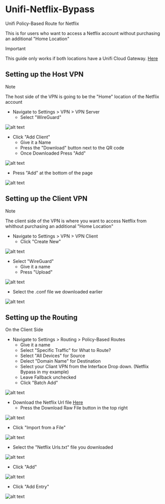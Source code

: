 # Unifi-Netflix-Bypass
Unifi Policy-Based Route for Netflix

This is for users who want to access a Netflix account without purchasing an additional "Home Location"

> [!IMPORTANT]
> This guide only works if both locations have a Unifi Cloud Gateway.
> [Here](https://store.ui.com/us/en?category=all-unifi-cloud-gateways)

## Setting up the Host VPN
> [!NOTE]
> The host side of the VPN is going to be the "Home" location of the Netflix account

- Navigate to Settings > VPN > VPN Server
  - Select "WireGuard"

![alt text](<IMGs/1.png>)

- Click "Add Client"
  - Give it a Name
  - Press the "Download" button next to the QR code
  - Once Downloaded Press "Add"

 ![alt text](<IMGs/2.png>)

 - Press "Add" at the bottom of the page

 ![alt text](<IMGs/3.png>)

## Setting up the Client VPN

> [!NOTE]
> The client side of the VPN is where you want to access Netflix from whithout purchasing an additional "Home Location"

- Navigate to Settings > VPN > VPN Client
  - Click "Create New"
 
 ![alt text](<IMGs/4.png>)

- Select "WireGuard"
  - Give it a name
  - Press "Upload"

 ![alt text](<IMGs/5.png>)

 - Select the .conf file we downloaded earlier

 ![alt text](<IMGs/6.png>)

## Setting up the Routing

On the Client Side
- Navigate to Settings > Routing > Policy-Based Routes
  - Give it a name
  - Select "Specific Traffic" for What to Route?
  - Select "All Devices" for Source
  - Delect "Domain Name" for Destination
  - Select your Cliant VPN from the Interface Drop down. (Netflix Bypass in my example)
  - Leave Fallback unchecked
  - Click "Batch Add"

 ![alt text](<IMGs/7.png>)

- Download the Netflix Url file [Here](https://github.com/esmith443/Unifi-Netflix-Bypass/blob/main/Netflix%20Urls.txt)
  - Press the Download Raw File button in the top right

 ![alt text](<IMGs/8.png>)

- Click "Import from a File"

 ![alt text](<IMGs/9.png>)

- Select the "Netflix Urls.txt" file you downloaded

 ![alt text](<IMGs/10.png>)

- Click "Add"

 ![alt text](<IMGs/11.png>)

- Click "Add Entry"

 ![alt text](<IMGs/12.png>)
